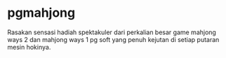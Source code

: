 # pgmahjong
Rasakan sensasi hadiah spektakuler dari perkalian besar game mahjong ways 2 dan mahjong ways 1 pg soft yang penuh kejutan di setiap putaran mesin hokinya.
